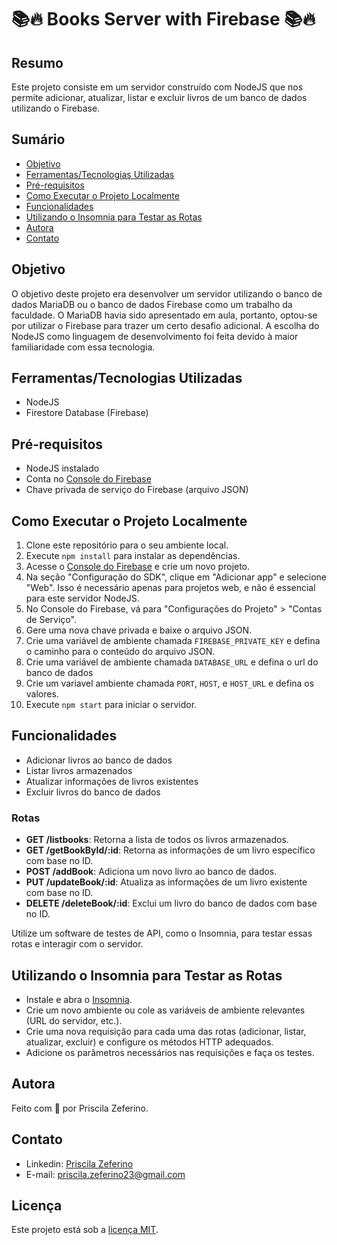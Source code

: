 # 📚🔥 Books Server with Firebase 📚🔥

## Resumo
Este projeto consiste em um servidor construído com NodeJS que nos permite adicionar, atualizar, listar e excluir livros de um banco de dados utilizando o Firebase.

## Sumário
- [Objetivo](#objetivo)
- [Ferramentas/Tecnologias Utilizadas](#ferramentastecnologias-utilizadas)
- [Pré-requisitos](#pré-requisitos)
- [Como Executar o Projeto Localmente](#como-executar-o-projeto-localmente)
- [Funcionalidades](#funcionalidades)
- [Utilizando o Insomnia para Testar as Rotas](#utilizando-o-insomnia-para-testar-as-rotas)
- [Autora](#autora)
- [Contato](#contato)

## Objetivo
O objetivo deste projeto era desenvolver um servidor utilizando o banco de dados MariaDB ou o banco de dados Firebase como um trabalho da faculdade. O MariaDB havia sido apresentado em aula, portanto, optou-se por utilizar o Firebase para trazer um certo desafio adicional. A escolha do NodeJS como linguagem de desenvolvimento foi feita devido à maior familiaridade com essa tecnologia.

## Ferramentas/Tecnologias Utilizadas
- NodeJS
- Firestore Database (Firebase)

## Pré-requisitos
- NodeJS instalado
- Conta no [Console do Firebase](https://console.firebase.google.com/)
- Chave privada de serviço do Firebase (arquivo JSON)

## Como Executar o Projeto Localmente
1. Clone este repositório para o seu ambiente local.
2. Execute `npm install` para instalar as dependências.
3. Acesse o [Console do Firebase](https://console.firebase.google.com/) e crie um novo projeto.
4. Na seção "Configuração do SDK", clique em "Adicionar app" e selecione "Web". Isso é necessário apenas para projetos web, e não é essencial para este servidor NodeJS.
5. No Console do Firebase, vá para "Configurações do Projeto" > "Contas de Serviço".
6. Gere uma nova chave privada e baixe o arquivo JSON.
7. Crie uma variável de ambiente chamada `FIREBASE_PRIVATE_KEY` e defina o caminho para o conteúdo do arquivo JSON.
8. Crie uma variável de ambiente chamada `DATABASE_URL` e defina o url do banco de dados
9. Crie um variavel ambiente chamada `PORT`, `HOST`, e `HOST_URL` e defina os valores. 
10. Execute `npm start` para iniciar o servidor.

## Funcionalidades
- Adicionar livros ao banco de dados
- Listar livros armazenados
- Atualizar informações de livros existentes
- Excluir livros do banco de dados

### Rotas
- **GET /listbooks**: Retorna a lista de todos os livros armazenados.
- **GET /getBookById/:id**: Retorna as informações de um livro específico com base no ID.
- **POST /addBook**: Adiciona um novo livro ao banco de dados.
- **PUT /updateBook/:id**: Atualiza as informações de um livro existente com base no ID.
- **DELETE /deleteBook/:id**: Exclui um livro do banco de dados com base no ID.

Utilize um software de testes de API, como o Insomnia, para testar essas rotas e interagir com o servidor.

## Utilizando o Insomnia para Testar as Rotas
- Instale e abra o [Insomnia](https://insomnia.rest/).
- Crie um novo ambiente ou cole as variáveis de ambiente relevantes (URL do servidor, etc.).
- Crie uma nova requisição para cada uma das rotas (adicionar, listar, atualizar, excluir) e configure os métodos HTTP adequados.
- Adicione os parâmetros necessários nas requisições e faça os testes.
    
## Autora
Feito com 🧡 por Priscila Zeferino.

## Contato
- Linkedin: [Priscila Zeferino](https://www.linkedin.com/in/priscila-zeferino-594b5b175/)
- E-mail: priscila.zeferino23@gmail.com

## Licença
Este projeto está sob a [licença MIT](https://github.com/PriscilaZeferino/Proffy/blob/master/LICENSE).
